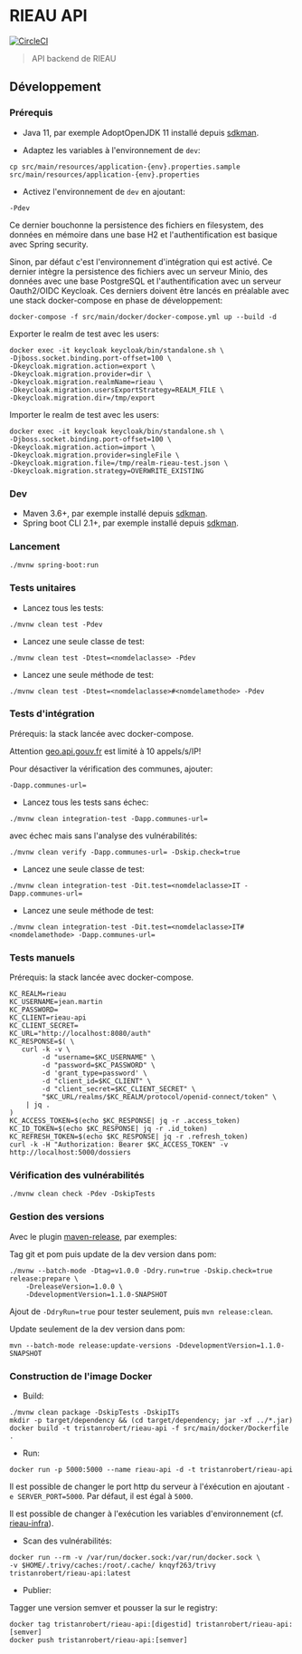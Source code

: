 # RIEAU API

[![CircleCI](https://circleci.com/gh/MTES-MCT/rieau-api/tree/master.svg?style=svg)](https://circleci.com/gh/MTES-MCT/rieau-api/tree/master)

> API backend de RIEAU

## Développement

### Prérequis

* Java 11, par exemple AdoptOpenJDK 11 installé depuis [sdkman](https://sdkman.io).

* Adaptez les variables à l'environnement de `dev`:

```shell
cp src/main/resources/application-{env}.properties.sample src/main/resources/application-{env}.properties
```

* Activez l'environnement de `dev` en ajoutant:

```shell
-Pdev
```

Ce dernier bouchonne la persistence des fichiers en filesystem, des données en mémoire dans une base H2 et l'authentification est basique avec Spring security.

Sinon, par défaut c'est l'environnement d'intégration qui est activé. Ce dernier intègre la persistence des fichiers avec un serveur Minio, des données avec une base PostgreSQL et l'authentification avec un serveur Oauth2/OIDC Keycloak. Ces derniers doivent être lancés en préalable avec une stack docker-compose en phase de développement:

```shell
docker-compose -f src/main/docker/docker-compose.yml up --build -d
```

Exporter le realm de test avec les users:

```shell
docker exec -it keycloak keycloak/bin/standalone.sh \
-Djboss.socket.binding.port-offset=100 \
-Dkeycloak.migration.action=export \
-Dkeycloak.migration.provider=dir \
-Dkeycloak.migration.realmName=rieau \
-Dkeycloak.migration.usersExportStrategy=REALM_FILE \
-Dkeycloak.migration.dir=/tmp/export
```

Importer le realm de test avec les users:

```shell
docker exec -it keycloak keycloak/bin/standalone.sh \
-Djboss.socket.binding.port-offset=100 \
-Dkeycloak.migration.action=import \
-Dkeycloak.migration.provider=singleFile \
-Dkeycloak.migration.file=/tmp/realm-rieau-test.json \
-Dkeycloak.migration.strategy=OVERWRITE_EXISTING
```

### Dev

* Maven 3.6+, par exemple installé depuis [sdkman](https://sdkman.io).
* Spring boot CLI 2.1+, par exemple installé depuis [sdkman](https://sdkman.io).

### Lancement

```shell
./mvnw spring-boot:run
```

### Tests unitaires

* Lancez tous les tests:

```shell
./mvnw clean test -Pdev
```

* Lancez une seule classe de test:

```shell
./mvnw clean test -Dtest=<nomdelaclasse> -Pdev
```

* Lancez une seule méthode de test:

```shell
./mvnw clean test -Dtest=<nomdelaclasse>#<nomdelamethode> -Pdev
```

### Tests d'intégration

Prérequis: la stack lancée avec docker-compose.

Attention [geo.api.gouv.fr](https://api.gouv.fr/api/api-geo.html) est limité à 10 appels/s/IP!

Pour désactiver la vérification des communes, ajouter:

```shell
-Dapp.communes-url=
```

* Lancez tous les tests sans échec:

```shell
./mvnw clean integration-test -Dapp.communes-url=
```

avec échec mais sans l'analyse des vulnérabilités:

```shell
./mvnw clean verify -Dapp.communes-url= -Dskip.check=true
```

* Lancez une seule classe de test:

```shell
./mvnw clean integration-test -Dit.test=<nomdelaclasse>IT -Dapp.communes-url=
```

* Lancez une seule méthode de test:

```shell
./mvnw clean integration-test -Dit.test=<nomdelaclasse>IT#<nomdelamethode> -Dapp.communes-url=
```

### Tests manuels

Prérequis: la stack lancée avec docker-compose.

```shell
KC_REALM=rieau
KC_USERNAME=jean.martin
KC_PASSWORD=
KC_CLIENT=rieau-api
KC_CLIENT_SECRET=
KC_URL="http://localhost:8080/auth"
KC_RESPONSE=$( \
   curl -k -v \
        -d "username=$KC_USERNAME" \
        -d "password=$KC_PASSWORD" \
        -d 'grant_type=password' \
        -d "client_id=$KC_CLIENT" \
        -d "client_secret=$KC_CLIENT_SECRET" \
        "$KC_URL/realms/$KC_REALM/protocol/openid-connect/token" \
    | jq .
)
KC_ACCESS_TOKEN=$(echo $KC_RESPONSE| jq -r .access_token)
KC_ID_TOKEN=$(echo $KC_RESPONSE| jq -r .id_token)
KC_REFRESH_TOKEN=$(echo $KC_RESPONSE| jq -r .refresh_token)
curl -k -H "Authorization: Bearer $KC_ACCESS_TOKEN" -v http://localhost:5000/dossiers
```

### Vérification des vulnérabilités

```shell
./mvnw clean check -Pdev -DskipTests
```

### Gestion des versions

Avec le plugin [maven-release](https://maven.apache.org/guides/mini/guide-releasing.html), par exemples:

Tag git et pom puis update de la dev version dans pom:

```shell
./mvnw --batch-mode -Dtag=v1.0.0 -Ddry.run=true -Dskip.check=true release:prepare \
    -DreleaseVersion=1.0.0 \
    -DdevelopmentVersion=1.1.0-SNAPSHOT
```

Ajout de `-DdryRun=true` pour tester seulement, puis `mvn release:clean`.

Update seulement de la dev version dans pom:

```shell
mvn --batch-mode release:update-versions -DdevelopmentVersion=1.1.0-SNAPSHOT
```

### Construction de l'image Docker

* Build:

```shell
./mvnw clean package -DskipTests -DskipITs
mkdir -p target/dependency && (cd target/dependency; jar -xf ../*.jar)
docker build -t tristanrobert/rieau-api -f src/main/docker/Dockerfile .
```

* Run:

```shell
docker run -p 5000:5000 --name rieau-api -d -t tristanrobert/rieau-api
```

Il est possible de changer le port http du serveur à l'éxécution en ajoutant `-e SERVER_PORT=5000`. Par défaut, il est égal à `5000`.

Il est possible de changer à l'exécution les variables d'environnement (cf. [rieau-infra](https://github.com/MTES-MCT/rieau-infra)).

* Scan des vulnérabilités:

```shell
docker run --rm -v /var/run/docker.sock:/var/run/docker.sock \
-v $HOME/.trivy/caches:/root/.cache/ knqyf263/trivy tristanrobert/rieau-api:latest
```

* Publier:

Tagger une version semver et pousser la sur le registry:

```shell
docker tag tristanrobert/rieau-api:[digestid] tristanrobert/rieau-api:[semver]
docker push tristanrobert/rieau-api:[semver]
```
